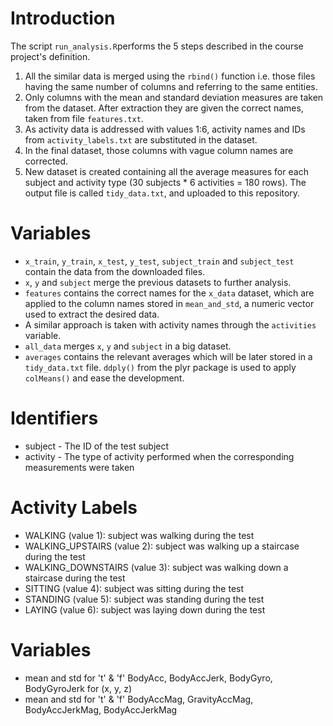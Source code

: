 # Introduction

The script `run_analysis.R`performs the 5 steps described in the course project's definition.

1. All the similar data is merged using the `rbind()` function i.e. those files having the same number of columns and referring to the same entities.
2. Only columns with the mean and standard deviation measures are taken from the dataset. After extraction they are given the correct names, taken from file `features.txt`.
3. As activity data is addressed with values 1:6, activity names and IDs from `activity_labels.txt` are substituted in the dataset.
4. In the final dataset, those columns with vague column names are corrected.
5. New dataset is created containing all the average measures for each subject and activity type (30 subjects * 6 activities = 180 rows). The output file is called `tidy_data.txt`, and uploaded to this repository.

# Variables

* `x_train`, `y_train`, `x_test`, `y_test`, `subject_train` and `subject_test` contain the data from the downloaded files.
* `x`, `y` and `subject` merge the previous datasets to further analysis.
* `features` contains the correct names for the `x_data` dataset, which are applied to the column names stored in `mean_and_std`, a numeric vector used to extract the desired data.
* A similar approach is taken with activity names through the `activities` variable.
* `all_data` merges `x`, `y` and `subject` in a big dataset.
* `averages` contains the relevant averages which will be later stored in a `tidy_data.txt` file. `ddply()` from the plyr package is used to apply `colMeans()` and ease the development.

# Identifiers
* subject - The ID of the test subject
* activity - The type of activity performed when the corresponding measurements were taken

# Activity Labels
* WALKING (value 1): subject was walking during the test
* WALKING_UPSTAIRS (value 2): subject was walking up a staircase during the test
* WALKING_DOWNSTAIRS (value 3): subject was walking down a staircase during the test
* SITTING (value 4): subject was sitting during the test
* STANDING (value 5): subject was standing during the test
* LAYING (value 6): subject was laying down during the test

# Variables
* mean and std for 't' & 'f' BodyAcc, BodyAccJerk, BodyGyro, BodyGyroJerk for (x, y, z)
* mean and std for 't' & 'f' BodyAccMag, GravityAccMag, BodyAccJerkMag, BodyAccJerkMag
